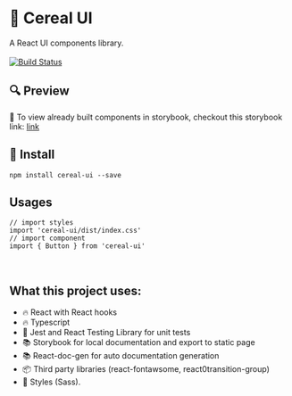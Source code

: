 # :cookie: Cereal UI
A React UI components library.  
<br/>
[![Build Status](https://travis-ci.com/ywzheng1/cereal-ui.svg?branch=master)](https://travis-ci.com/ywzheng1/cereal-ui)
<br/>

## :mag: Preview
:link: To view already built components in storybook, checkout this storybook link: [link](https://ywzheng1.github.io/cereal-ui/?path=/story/welcome--welcome)
<br />  


## :rocket: Install
```
npm install cereal-ui --save
```

## Usages
```
// import styles
import 'cereal-ui/dist/index.css'
// import component
import { Button } from 'cereal-ui'
```


<br />

## What this project uses:
- :fire: React with React hooks
- :fire: Typescript
- :rotating_light: Jest and React Testing Library for unit tests
- :books: Storybook for local documentation and export to static page
- :books: React-doc-gen for auto documentation generation
- :package: Third party libraries (react-fontawsome, react0transition-group)
- :rose: Styles (Sass).
